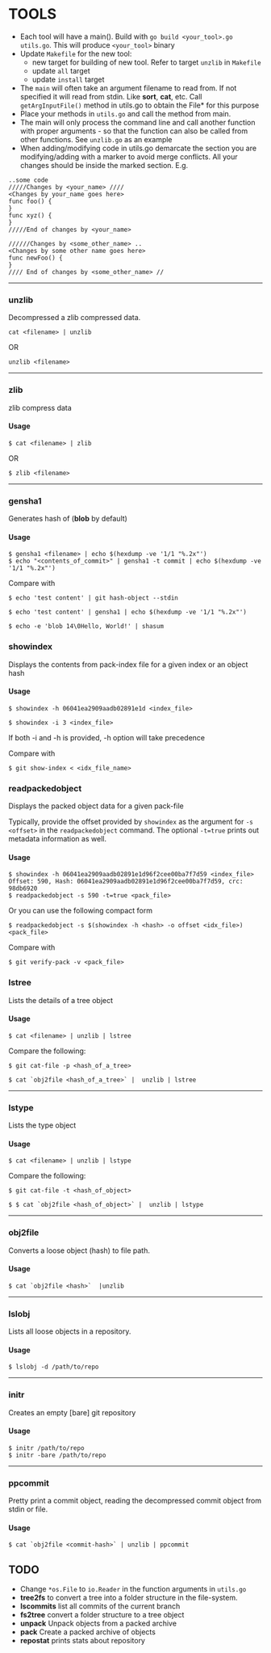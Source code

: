 # TOOLS
- Each tool will have a main(). Build with ```go build <your_tool>.go utils.go```. This will produce ```<your_tool>``` binary
- Update ```Makefile``` for the new tool:
  - new target for building of new tool. Refer to target ```unzlib``` in ```Makefile```
  - update ```all``` target
  - update ```install``` target
- The ```main``` will often take an argument filename to read from. If not specified it will read from stdin. Like **sort**, **cat**, etc. Call ```getArgInputFile()``` method in utils.go to obtain the File* for this purpose
- Place your methods in ```utils.go``` and call the method from main.
- The main will only process the command line and call another function with proper arguments - so that the function
can also be called from other functions. See ```unzlib.go``` as an example
- When adding/modifying code in utils.go demarcate the section you are modifying/adding with a marker to avoid merge conflicts. All your changes should be inside the marked section. E.g.

```
..some code
/////Changes by <your_name> ////
<Changes by your_name goes here>
func foo() {
}
func xyz() {
}
/////End of changes by <your_name>

//////Changes by <some_other_name> ..
<Changes by some other name goes here>
func newFoo() {
}
//// End of changes by <some_other_name> //
```
---

### unzlib
Decompressed a zlib compressed data.
```
cat <filename> | unzlib
```
OR
```
unzlib <filename>
```
---
### zlib
zlib compress data

#### Usage

```
$ cat <filename> | zlib
```
OR
```
$ zlib <filename>
```
---
### gensha1
Generates hash of (**blob** by default)

#### Usage

```
$ gensha1 <filename> | echo $(hexdump -ve '1/1 "%.2x"')
$ echo "<contents_of_commit>" | gensha1 -t commit | echo $(hexdump -ve '1/1 "%.2x"')
```

Compare with
```
$ echo 'test content' | git hash-object --stdin

$ echo 'test content' | gensha1 | echo $(hexdump -ve '1/1 "%.2x"')

$ echo -e 'blob 14\0Hello, World!' | shasum

```

### showindex
Displays the contents from pack-index file for a given index or an object hash

#### Usage
```
$ showindex -h 06041ea2909aadb02891e1d <index_file>

$ showindex -i 3 <index_file>
```
If both -i and -h is provided, -h option will take precedence

Compare with
```
$ git show-index < <idx_file_name>
```

### readpackedobject
Displays the packed object data for a given pack-file

Typically, provide the offset provided by ```showindex``` as the argument for ```-s <offset>``` in the 
```readpackedobject``` command. The optional ```-t=true``` prints out metadata information
as well.

#### Usage
```
$ showindex -h 06041ea2909aadb02891e1d96f2cee00ba7f7d59 <index_file>
Offset: 590, Hash: 06041ea2909aadb02891e1d96f2cee00ba7f7d59, crc: 98db6920
$ readpackedobject -s 590 -t=true <pack_file>
```
Or you can use the following compact form
```
$ readpackedobject -s $(showindex -h <hash> -o offset <idx_file>) <pack_file>
```
Compare with
```
$ git verify-pack -v <pack_file>
```

### lstree
Lists the details of a tree object

#### Usage
```
$ cat <filename> | unzlib | lstree
```
Compare the following:
```
$ git cat-file -p <hash_of_a_tree>

$ cat `obj2file <hash_of_a_tree>` |  unzlib | lstree
```
---
### lstype
Lists the type object

#### Usage
```
$ cat <filename> | unzlib | lstype
```
Compare the following:
```
$ git cat-file -t <hash_of_object>

$ $ cat `obj2file <hash_of_object>` |  unzlib | lstype
```

---
### obj2file
Converts a loose object (hash) to file path.

#### Usage
```
$ cat `obj2file <hash>`  |unzlib
```
---
### lslobj
Lists all loose objects in a repository.

#### Usage

```
$ lslobj -d /path/to/repo
```
---


### initr
Creates an empty [bare] git repository

#### Usage

```
$ initr /path/to/repo
$ initr -bare /path/to/repo
```
---


### ppcommit
Pretty print a commit object, reading the decompressed commit object from stdin or file.

#### Usage

```
$ cat `obj2file <commit-hash>` | unzlib | ppcommit
```


## TODO
- Change ```*os.File``` to ```io.Reader``` in the function arguments in ```utils.go```
- **tree2fs** to convert a tree into a folder structure in the file-system.
- **lscommits** list all commits of the current branch
- **fs2tree** convert a folder structure to a tree object
- **unpack** Unpack objects from a packed archive
- **pack** Create a packed archive of objects
- **repostat** prints stats about repository
